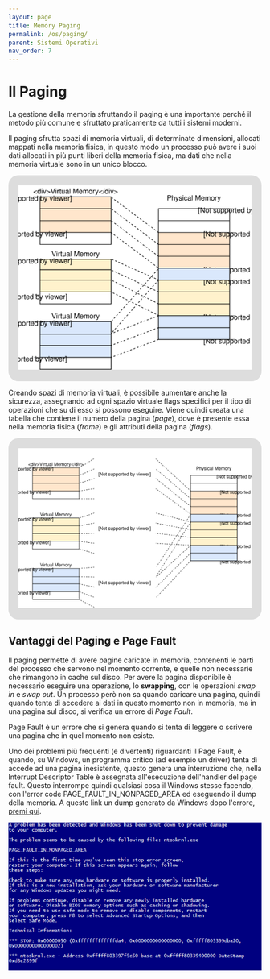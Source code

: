 ```yaml
---
layout: page
title: Memory Paging
permalink: /os/paging/
parent: Sistemi Operativi
nav_order: 7
---
```


# Il Paging

La gestione della memoria sfruttando il paging è una importante perché il metodo più comune e sfruttato praticamente da tutti i sistemi moderni.

Il paging sfrutta spazi di memoria virtuali, di determinate dimensioni, allocati mappati nella memoria fisica, in questo modo un processo può avere i suoi dati allocati in più punti liberi della memoria fisica, ma dati che nella memoria virtuale sono in un unico blocco.

<div style="background-color: #DDD;
            padding: 20px; 
            text-align: center; 
            border-radius: 20px"> 
<img src="assets/images/paging-fragmentation.svg">
</div>

Creando spazi di memoria virtuali, è possibile aumentare anche la sicurezza, assegnando ad ogni spazio virtuale flags specifici per il tipo di operazioni che su di esso si possono eseguire. Viene quindi creata una tabella che contiene il numero della pagina (_page_), dove è presente essa nella memoria fisica (_frame_) e gli attributi della pagina (_flags_).

<div style="background-color: #DDD;
            padding: 20px; 
            text-align: center; 
            border-radius: 20px"> 
<img src="assets/images/page-tables.svg">
</div>

## Vantaggi del Paging e Page Fault

Il paging permette di avere pagine caricate in memoria, contenenti le parti del processo che servono nel momento corrente, e quelle non necessarie che rimangono in cache sul disco. Per avere la pagina disponibile è necessario eseguire una operazione, lo **swapping**, con le operazioni _swap in_ e _swap out_. Un processo però non sa quando caricare una pagina, quindi quando tenta di accedere ai dati in questo momento non in memoria, ma in una pagina sul disco, si verifica un errore di _Page Fault_.

Page Fault è un errore che si genera quando si tenta di leggere o scrivere una pagina che in quel momento non esiste.

Uno dei problemi più frequenti (e divertenti) riguardanti il Page Fault, è quando, su Windows, un programma critico (ad esempio un driver) tenta di accede ad una pagina inesistente, questo genera una interruzione che, nella Interrupt Descriptor Table è assegnata all'esecuzione dell'handler del page fault. Questo interrompe quindi qualsiasi cosa il Windows stesse facendo, con l'error code PAGE_FAULT_IN_NONPAGED_AREA ed eseguendo il dump della memoria. A questo link un dump generato da Windows dopo l'errore, [premi qui]().

![page_fault_in_nonpaged_area](../assets/images/page_fault_in_nonpaged_area.png)